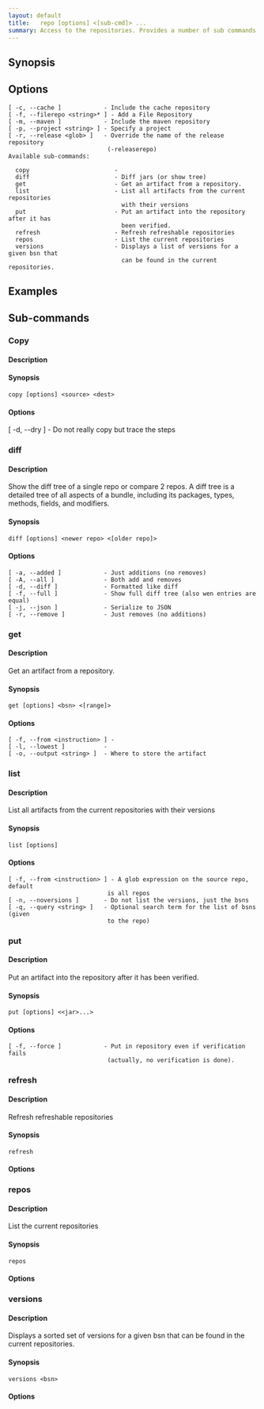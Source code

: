 ```yaml
---
layout: default
title:   repo [options] <[sub-cmd]> ...  
summary: Access to the repositories. Provides a number of sub commands to manipulate the repository (see repo help) that provide access to the installed repos for the current project.
---
```




## Synopsis

## Options

    [ -c, --cache ]            - Include the cache repository
    [ -f, --filerepo <string>* ] - Add a File Repository
    [ -m, --maven ]            - Include the maven repository
    [ -p, --project <string> ] - Specify a project
    [ -r, --release <glob> ]   - Override the name of the release repository
                                (-releaserepo)
    Available sub-commands: 

      copy                        -  
      diff                        - Diff jars (or show tree) 
      get                         - Get an artifact from a repository. 
      list                        - List all artifacts from the current repositories
                                    with their versions 
      put                         - Put an artifact into the repository after it has
                                    been verified. 
      refresh                     - Refresh refreshable repositories 
      repos                       - List the current repositories 
      versions                    - Displays a list of versions for a given bsn that
                                    can be found in the current repositories. 

## Examples

## Sub-commands

### Copy

#### Description

#### Synopsis

    copy [options] <source> <dest>

#### Options

   [ -d, --dry ]              - Do not really copy but trace the steps

### diff

#### Description

Show the diff tree of a single repo or compare 2
repos. A diff tree is a detailed tree of all
aspects of a bundle, including its packages,
types, methods, fields, and modifiers.


#### Synopsis

    diff [options] <newer repo> <[older repo]>

#### Options

    [ -a, --added ]            - Just additions (no removes)
    [ -A, --all ]              - Both add and removes
    [ -d, --diff ]             - Formatted like diff
    [ -f, --full ]             - Show full diff tree (also wen entries are equal)
    [ -j, --json ]             - Serialize to JSON
    [ -r, --remove ]           - Just removes (no additions)

### get

#### Description

Get an artifact from a repository.

#### Synopsis

    get [options] <bsn> <[range]>

#### Options

    [ -f, --from <instruction> ] - 
    [ -l, --lowest ]           - 
    [ -o, --output <string> ]  - Where to store the artifact


### list

#### Description

List all artifacts from the current repositories with their versions

#### Synopsis

    list [options] 

#### Options

    [ -f, --from <instruction> ] - A glob expression on the source repo, default
                                is all repos
    [ -n, --noversions ]       - Do not list the versions, just the bsns
    [ -q, --query <string> ]   - Optional search term for the list of bsns (given
                                to the repo)

### put

#### Description

Put an artifact into the repository after it has been verified.

#### Synopsis

    put [options] <<jar>...>

#### Options

    [ -f, --force ]            - Put in repository even if verification fails
                                (actually, no verification is done).

### refresh

#### Description

Refresh refreshable repositories

#### Synopsis

    refresh

#### Options

### repos

#### Description

List the current repositories

#### Synopsis

    repos

#### Options

### versions

#### Description

Displays a sorted set of versions for a given bsn that can be found in the current repositories.

#### Synopsis

    versions <bsn>

#### Options

